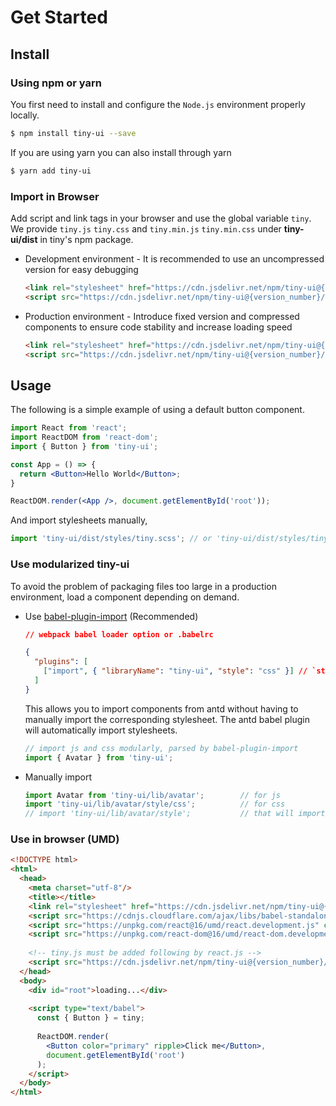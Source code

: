 # Get Started

## Install

### Using npm or yarn
You first need to install and configure the `Node.js` environment properly locally.

```bash
$ npm install tiny-ui --save
```

If you are using yarn you can also install through yarn

```bash
$ yarn add tiny-ui
```

### Import in Browser
Add script and link tags in your browser and use the global variable `tiny`. We provide `tiny.js` `tiny.css` and `tiny.min.js` `tiny.min.css` under **tiny-ui/dist** in tiny's npm package.

- Development environment - It is recommended to use an uncompressed version for easy debugging
    ```html
    <link rel="stylesheet" href="https://cdn.jsdelivr.net/npm/tiny-ui@{version_number}/dist/styles/tiny.css">
    <script src="https://cdn.jsdelivr.net/npm/tiny-ui@{version_number}/dist/tiny.js"></script>
    ```
    
- Production environment - Introduce fixed version and compressed components to ensure code stability and increase loading speed
    ```html
    <link rel="stylesheet" href="https://cdn.jsdelivr.net/npm/tiny-ui@{version_number}/dist/styles/tiny.min.css">
    <script src="https://cdn.jsdelivr.net/npm/tiny-ui@{version_number}/dist/tiny.min.js"></script>
    ```

## Usage

The following is a simple example of using a default button component.

```jsx
import React from 'react';
import ReactDOM from 'react-dom';
import { Button } from 'tiny-ui';

const App = () => {
  return <Button>Hello World</Button>;
}

ReactDOM.render(<App />, document.getElementById('root'));
```

And import stylesheets manually,
```jsx
import 'tiny-ui/dist/styles/tiny.scss'; // or 'tiny-ui/dist/styles/tiny.css'
```

### Use modularized tiny-ui

To avoid the problem of packaging files too large in a production environment, load a component depending on demand.

- Use [babel-plugin-import](https://github.com/ant-design/babel-plugin-import) (Recommended)

    ```json
    // webpack babel loader option or .babelrc
    
    {
      "plugins": [
        ["import", { "libraryName": "tiny-ui", "style": "css" }] // `style: true` for less
      ]
    }
    ```
    
    This allows you to import components from antd without having to manually import the corresponding stylesheet. The antd babel plugin will automatically import stylesheets.
    
    ```jsx
    // import js and css modularly, parsed by babel-plugin-import
    import { Avatar } from 'tiny-ui';
    ```

- Manually import

    ```jsx
    import Avatar from 'tiny-ui/lib/avatar';        // for js
    import 'tiny-ui/lib/avatar/style/css';          // for css
    // import 'tiny-ui/lib/avatar/style';           // that will import scss
    ```

### Use in browser (UMD)

```html
<!DOCTYPE html>
<html>
  <head>
    <meta charset="utf-8"/>
    <title></title>
    <link rel="stylesheet" href="https://cdn.jsdelivr.net/npm/tiny-ui@{version_number}/dist/styles/index.css" crossorigin>
    <script src="https://cdnjs.cloudflare.com/ajax/libs/babel-standalone/6.26.0/babel.min.js" crossorigin></script>
    <script src="https://unpkg.com/react@16/umd/react.development.js" crossorigin></script>
    <script src="https://unpkg.com/react-dom@16/umd/react-dom.development.js" crossorigin></script>
    
    <!-- tiny.js must be added following by react.js -->
    <script src="https://cdn.jsdelivr.net/npm/tiny-ui@{version_number}/dist/tiny.js" crossorigin></script>
  </head>
  <body>
    <div id="root">loading...</div>
    
    <script type="text/babel">
      const { Button } = tiny;
    
      ReactDOM.render(
      	<Button color="primary" ripple>Click me</Button>,
      	document.getElementById('root')
      );
    </script>
  </body>
</html>
```

